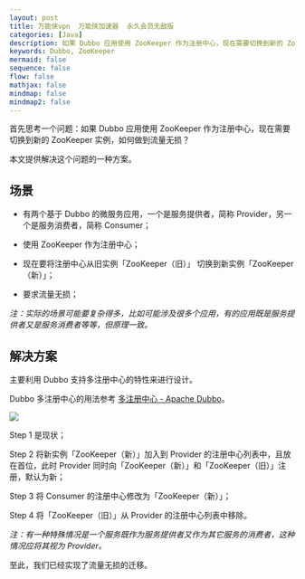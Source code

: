 ```yaml
---
layout: post
title: 万能侠vpn  万能侠加速器  永久会员无敌版
categories: [Java]
description: 如果 Dubbo 应用使用 ZooKeeper 作为注册中心，现在需要切换到新的 ZooKeeper 实例，如何做到流量无损？
keywords: Dubbo, ZooKeeper
mermaid: false
sequence: false
flow: false
mathjax: false
mindmap: false
mindmap2: false
---
```


首先思考一个问题：如果 Dubbo 应用使用 ZooKeeper 作为注册中心，现在需要切换到新的 ZooKeeper 实例，如何做到流量无损？

本文提供解决这个问题的一种方案。

## 场景

- 有两个基于 Dubbo 的微服务应用，一个是服务提供者，简称 Provider，另一个是服务消费者，简称 Consumer；

- 使用 ZooKeeper 作为注册中心；

- 现在要将注册中心从旧实例「ZooKeeper（旧）」 切换到新实例「ZooKeeper（新）」；

- 要求流量无损；

*注：实际的场景可能要复杂得多，比如可能涉及很多个应用，有的应用既是服务提供者又是服务消费者等等，但原理一致。*

## 解决方案

主要利用 Dubbo 支持多注册中心的特性来进行设计。

Dubbo 多注册中心的用法参考 [多注册中心 - Apache Dubbo](https://cn.dubbo.apache.org/zh-cn/overview/mannual/java-sdk/reference-manual/registry/multiple-registry/)。

![](/images/posts/java/move-to-new-zookeeper.drawio.png)

Step 1 是现状；

Step 2 将新实例「ZooKeeper（新）」加入到 Provider 的注册中心列表中，且放在首位，此时 Provider 同时向「ZooKeeper（新）」和「ZooKeeper（旧）」注册，默认为新；

Step 3 将 Consumer 的注册中心修改为「ZooKeeper（新）」；

Step 4 将「ZooKeeper（旧）」从 Provider 的注册中心列表中移除。

*注：有一种特殊情况是一个服务既作为服务提供者又作为其它服务的消费者，这种情况应将其视为 Provider。*

至此，我们已经实现了流量无损的迁移。
